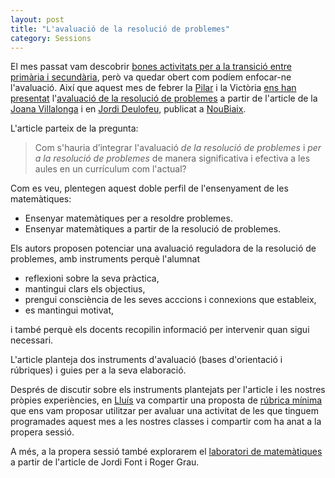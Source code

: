 ```yaml
---
layout: post
title: "L'avaluació de la resolució de problemes"
category: Sessions
---
```


El mes passat vam descobrir [bones activitats per a la transició entre primària i secundària](/sessions/2021/01/15/Bones-activitats-per-a-la-transició-entre-primària-i-secundària.html), però va quedar obert com podíem enfocar-ne l'avaluació. Així que aquest mes de febrer la [Pilar](https://twitter.com/PilarDeMates) i la Victòria [ens han presentat](https://drive.google.com/file/d/1jomVh3C-QRDVr_ZJCyphzN7zneQJj_Fr/view) l'[avaluació de la resolució de problemes](https://www.raco.cat/index.php/Noubiaix/article/view/371494) a partir de l'article de la [Joana Villalonga](https://twitter.com/joanavillalonga) i en [Jordi Deulofeu](https://twitter.com/DeulofeuJordi), publicat a [NouBiaix](https://www.raco.cat/index.php/Noubiaix).

L'article parteix de la pregunta:

> Com s'hauria d’integrar l'avaluació *de la resolució de problemes* i *per a la resolució de problemes* de manera significativa i efectiva a les aules en un currículum com l'actual?

Com es veu, plentegen aquest doble perfil de l'ensenyament de les matemàtiques:

- Ensenyar matemàtiques per a resoldre problemes.
- Ensenyar matemàtiques a partir de la resolució de problemes.

Els autors proposen potenciar una avaluació reguladora de la resolució de problemes, amb instruments perquè l'alumnat

- reflexioni sobre la seva pràctica,
- mantingui clars els objectius,
- prengui consciència de les seves acccions i connexions que estableix,
- es mantingui motivat,

i també perquè els docents recopilin informació per intervenir quan sigui necessari.

L'article planteja dos instruments d'avaluació (bases d'orientació i rúbriques) i guies per a la seva elaboració.

Després de discutir sobre els instruments plantejats per l'article i les nostres pròpies experiències, en [Lluís](https://twitter.com/lluismora) va compartir una proposta de [rúbrica mínima](https://docs.google.com/document/d/1PMxNsRfQ1hp6ohP-UbgY7VNZnH6Azw9tyFCtnORkF_8/edit?usp=sharing) que ens vam proposar utilitzar per avaluar una activitat de les que tinguem programades aquest mes a les nostres classes i compartir com ha anat a la propera sessió.

A més, a la propera sessió també explorarem el [laboratori de matemàtiques](https://www.raco.cat/index.php/Noubiaix/article/view/101051) a partir de l'article de Jordi Font i Roger Grau.
